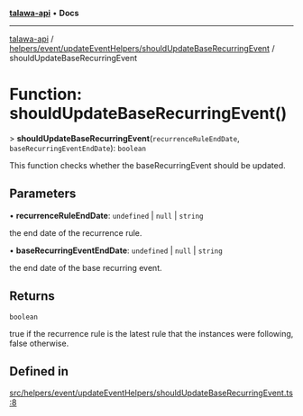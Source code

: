 [**talawa-api**](../../../../../README.md) • **Docs**

***

[talawa-api](../../../../../modules.md) / [helpers/event/updateEventHelpers/shouldUpdateBaseRecurringEvent](../README.md) / shouldUpdateBaseRecurringEvent

# Function: shouldUpdateBaseRecurringEvent()

\> **shouldUpdateBaseRecurringEvent**(`recurrenceRuleEndDate`, `baseRecurringEventEndDate`): `boolean`

This function checks whether the baseRecurringEvent should be updated.

## Parameters

• **recurrenceRuleEndDate**: `undefined` \| `null` \| `string`

the end date of the recurrence rule.

• **baseRecurringEventEndDate**: `undefined` \| `null` \| `string`

the end date of the base recurring event.

## Returns

`boolean`

true if the recurrence rule is the latest rule that the instances were following, false otherwise.

## Defined in

[src/helpers/event/updateEventHelpers/shouldUpdateBaseRecurringEvent.ts:8](https://github.com/PalisadoesFoundation/talawa-api/blob/f1c816bca43cc03a8c1bd303394e2550a50db017/src/helpers/event/updateEventHelpers/shouldUpdateBaseRecurringEvent.ts#L8)
